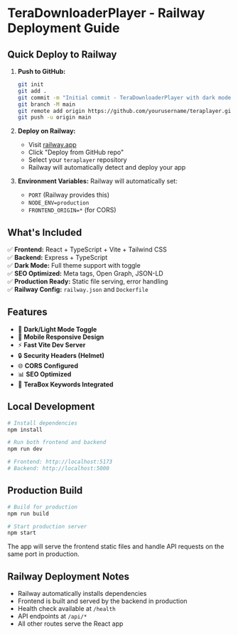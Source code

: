 # TeraDownloaderPlayer - Railway Deployment Guide

## Quick Deploy to Railway

1. **Push to GitHub:**
   ```bash
   git init
   git add .
   git commit -m "Initial commit - TeraDownloaderPlayer with dark mode"
   git branch -M main
   git remote add origin https://github.com/yourusername/teraplayer.git
   git push -u origin main
   ```

2. **Deploy on Railway:**
   - Visit [railway.app](https://railway.app)
   - Click "Deploy from GitHub repo"
   - Select your `teraplayer` repository
   - Railway will automatically detect and deploy your app

3. **Environment Variables:**
   Railway will automatically set:
   - `PORT` (Railway provides this)
   - `NODE_ENV=production`
   - `FRONTEND_ORIGIN=*` (for CORS)

## What's Included

✅ **Frontend:** React + TypeScript + Vite + Tailwind CSS  
✅ **Backend:** Express + TypeScript  
✅ **Dark Mode:** Full theme support with toggle  
✅ **SEO Optimized:** Meta tags, Open Graph, JSON-LD  
✅ **Production Ready:** Static file serving, error handling  
✅ **Railway Config:** `railway.json` and `Dockerfile`  

## Features

- 🎨 **Dark/Light Mode Toggle**
- 📱 **Mobile Responsive Design**
- ⚡ **Fast Vite Dev Server**
- 🔒 **Security Headers (Helmet)**
- 🌐 **CORS Configured**
- 📊 **SEO Optimized**
- 🎯 **TeraBox Keywords Integrated**

## Local Development

```bash
# Install dependencies
npm install

# Run both frontend and backend
npm run dev

# Frontend: http://localhost:5173
# Backend: http://localhost:5000
```

## Production Build

```bash
# Build for production
npm run build

# Start production server
npm start
```

The app will serve the frontend static files and handle API requests on the same port in production.

## Railway Deployment Notes

- Railway automatically installs dependencies
- Frontend is built and served by the backend in production
- Health check available at `/health`
- API endpoints at `/api/*`
- All other routes serve the React app
